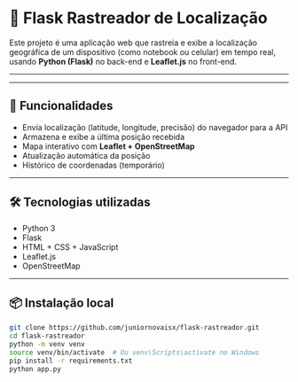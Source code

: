 # 📍 Flask Rastreador de Localização

Este projeto é uma aplicação web que rastreia e exibe a localização geográfica de um dispositivo (como notebook ou celular) em tempo real, usando **Python (Flask)** no back-end e **Leaflet.js** no front-end.

---


---
## 🚀 Funcionalidades

- Envia localização (latitude, longitude, precisão) do navegador para a API
- Armazena e exibe a última posição recebida
- Mapa interativo com **Leaflet + OpenStreetMap**
- Atualização automática da posição
- Histórico de coordenadas (temporário)

---

## 🛠️ Tecnologias utilizadas

- Python 3
- Flask
- HTML + CSS + JavaScript
- Leaflet.js
- OpenStreetMap

---

## 📦 Instalação local

```bash
git clone https://github.com/juniornovaisx/flask-rastreador.git
cd flask-rastreador
python -m venv venv
source venv/bin/activate  # Ou venv\Scripts\activate no Windows
pip install -r requirements.txt
python app.py
